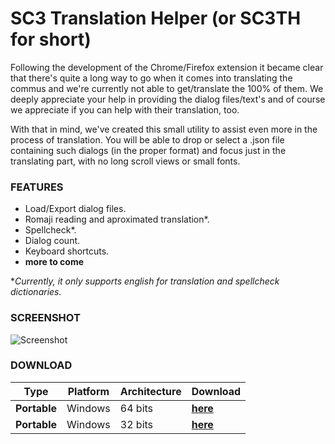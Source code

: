 # SC3 Translation Helper (or SC3TH for short)

Following the development of the Chrome/Firefox extension it became clear that there's quite a long way to go when it comes into translating the commus and we're currently not able to get/translate the 100% of them. We deeply appreciate your help in providing the dialog files/text's and of course we appreciate if you can help with their translation, too.

With that in mind, we've created this small utility to assist even more in the process of translation. You will be able to drop or select a .json file containing such dialogs (in the proper format) and focus just in the translating part, with no long scroll views or small fonts.

### FEATURES
  * Load/Export dialog files.
  * Romaji reading and aproximated translation*.
  * Spellcheck*.
  * Dialog count.
  * Keyboard shortcuts.
  * **more to come**

**Currently, it only supports english for translation and spellcheck dictionaries.*

### SCREENSHOT
![Screenshot](https://user-images.githubusercontent.com/38864859/39847447-3a36f4f4-53c7-11e8-8d25-0ad25ba7406f.png)

### DOWNLOAD
|     Type     | Platform | Architecture | Download |
|:------------:|:--------:|--------------|----------|
| **Portable** |  Windows |    64 bits   | [**here**](https://github.com/shinycolors/sc3-translation-helper/releases/download/1.0.0000.1/SC3TH_portable_x64.zip) |
| **Portable** |  Windows |    32 bits   | [**here**](https://github.com/shinycolors/sc3-translation-helper/releases/download/1.0.0000.1/SC3TH_portable_x86.zip) |
